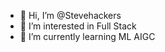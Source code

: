- 👋 Hi, I’m @Stevehackers
- 👀 I’m interested in Full Stack
- 🌱 I’m currently learning ML AIGC


<!---
Stevehackers/Stevehackers is a ✨ special ✨ repository because its `README.md` (this file) appears on your GitHub profile.
You can click the Preview link to take a look at your changes.
--->
